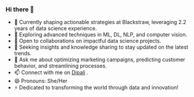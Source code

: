 ### Hi there 👋


- 🔭 Currently shaping actionable strategies at Blackstraw, leveraging 2.2 years of data science experience.
- 🌱 Exploring advanced techniques in ML, DL, NLP, and computer vision.
- 👯 Open to collaborations on impactful data science projects.
- 🤔 Seeking insights and knowledge sharing to stay updated on the latest trends.
- 💬 Ask me about optimizing marketing campaigns, predicting customer behavior, and streamlining processes.
- 📫 Connect with me on [Dipali]([https://www.linkedin.com/in/dipalivmehta/]) .
- 😄 Pronouns: She/Her
- ⚡ Dedicated to transforming the world through data and innovation!
